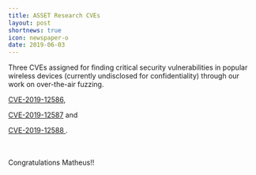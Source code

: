 ```yaml
---
title: ASSET Research CVEs
layout: post
shortnews: true
icon: newspaper-o
date: 2019-06-03
---
```

<p style="text-align:justify">

Three CVEs assigned for finding critical security vulnerabilities in popular 
wireless devices (currently undisclosed for confidentiality) through our work on 
over-the-air fuzzing. 

<a href="http://cve.mitre.org/cgi-bin/cvename.cgi?name=CVE-2019-12586" target="_blank">CVE-2019-12586</a>,

<a href="http://cve.mitre.org/cgi-bin/cvename.cgi?name=CVE-2019-12587" target="_blank">CVE-2019-12587</a> and

<a href="http://cve.mitre.org/cgi-bin/cvename.cgi?name=CVE-2019-12588" target="_blank">CVE-2019-12588 </a>.

<br>
<br>
Congratulations Matheus!!

</p> 
